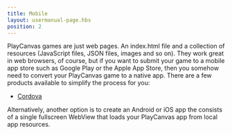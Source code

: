 ```yaml
---
title: Mobile
layout: usermanual-page.hbs
position: 2
---
```


PlayCanvas games are just web pages. An index.html file and a collection of resources (JavaScript files, JSON files, images and so on). They work great in web browsers, of course, but if you want to submit your game to a mobile app store such as Google Play or the Apple App Store, then you somehow need to convert your PlayCanvas game to a native app. There are a few products available to simplify the process for you:

* [Cordova][1]

Alternatively, another option is to create an Android or iOS app the consists of a single fullscreen WebView that loads your PlayCanvas app from local app resources.

[1]: /user-manual/publishing/mobile/cordova
